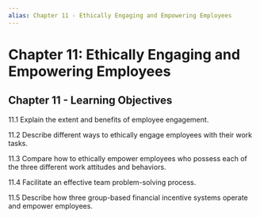 ```yaml
---
alias: Chapter 11 - Ethically Engaging and Empowering Employees
---
```


# Chapter 11: Ethically Engaging and Empowering Employees

## Chapter 11 - Learning Objectives

11.1 Explain the extent and benefits of employee engagement.

11.2 Describe different ways to ethically engage employees with their work tasks.

11.3 Compare how to ethically empower employees who possess each of the three different work attitudes and behaviors.

11.4 Facilitate an effective team problem-solving process.

11.5 Describe how three group-based financial incentive systems operate and empower employees.

